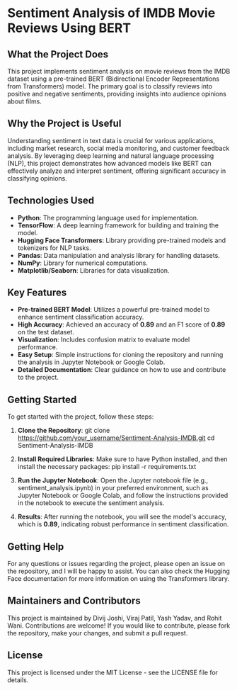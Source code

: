 # Sentiment Analysis of IMDB Movie Reviews Using BERT

## What the Project Does
This project implements sentiment analysis on movie reviews from the IMDB dataset using a pre-trained BERT (Bidirectional Encoder Representations from Transformers) model. The primary goal is to classify reviews into positive and negative sentiments, providing insights into audience opinions about films.

## Why the Project is Useful
Understanding sentiment in text data is crucial for various applications, including market research, social media monitoring, and customer feedback analysis. By leveraging deep learning and natural language processing (NLP), this project demonstrates how advanced models like BERT can effectively analyze and interpret sentiment, offering significant accuracy in classifying opinions.

## Technologies Used
- **Python**: The programming language used for implementation.
- **TensorFlow**: A deep learning framework for building and training the model.
- **Hugging Face Transformers**: Library providing pre-trained models and tokenizers for NLP tasks.
- **Pandas**: Data manipulation and analysis library for handling datasets.
- **NumPy**: Library for numerical computations.
- **Matplotlib/Seaborn**: Libraries for data visualization.

## Key Features
- **Pre-trained BERT Model**: Utilizes a powerful pre-trained model to enhance sentiment classification accuracy.
- **High Accuracy**: Achieved an accuracy of **0.89** and an F1 score of **0.89** on the test dataset.
- **Visualization**: Includes confusion matrix to evaluate model performance.
- **Easy Setup**: Simple instructions for cloning the repository and running the analysis in Jupyter Notebook or Google Colab.
- **Detailed Documentation**: Clear guidance on how to use and contribute to the project.

## Getting Started
To get started with the project, follow these steps:

1. **Clone the Repository**: 
   git clone https://github.com/your_username/Sentiment-Analysis-IMDB.git
   cd Sentiment-Analysis-IMDB

2. **Install Required Libraries**: 
   Make sure to have Python installed, and then install the necessary packages:
   pip install -r requirements.txt

3. **Run the Jupyter Notebook**: 
   Open the Jupyter notebook file (e.g., sentiment_analysis.ipynb) in your preferred environment, such as Jupyter Notebook or Google Colab, and follow the instructions provided in the notebook to execute the sentiment analysis.

4. **Results**: 
   After running the notebook, you will see the model's accuracy, which is **0.89**, indicating robust performance in sentiment classification.

## Getting Help
For any questions or issues regarding the project, please open an issue on the repository, and I will be happy to assist. You can also check the Hugging Face documentation for more information on using the Transformers library.

## Maintainers and Contributors
This project is maintained by Divij Joshi, Viraj Patil, Yash Yadav, and Rohit Wani. Contributions are welcome! If you would like to contribute, please fork the repository, make your changes, and submit a pull request. 

## License
This project is licensed under the MIT License - see the LICENSE file for details.
